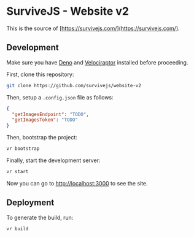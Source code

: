 # SurviveJS - Website v2

This is the source of [https://survivejs.com/](https://survivejs.com/).

## Development

Make sure you have [Deno](https://deno.land) and [Velociraptor](https://velociraptor.run/) installed before proceeding.

First, clone this repository:

```bash
git clone https://github.com/survivejs/website-v2
```

Then, setup a `.config.json` file as follows:

```json
{
  "getImagesEndpoint": "TODO",
  "getImagesToken": "TODO"
}
```

Then, bootstrap the project:

```bash
vr bootstrap
```

Finally, start the development server:

```bash
vr start
```

Now you can go to [http://localhost:3000](http://localhost:3000) to see the site.

## Deployment

To generate the build, run:

```bash
vr build
```
